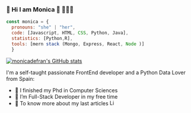 ###  🌈 Hi I am Monica 👋 👩🏽‍💻
```javascript
const monica = {
  pronouns: "she" | "her",
  code: [Javascript, HTML, CSS, Python, Java],
  statistics: [Python,R],
  tools: [mern stack (Mongo, Express, React, Node )]
  }
```
[![monicadefran's GitHub stats](https://github-readme-stats-git-masterrstaa-rickstaa.vercel.app/api?username=monicadefran&show_icons=true&theme=radical)](https://github.com/monicadefran/github-readme-stats)

I'm a self-taught passionate FrontEnd developer and a Python Data Lover from Spain:
- 🔭 I finished my Phd in Computer Sciences
- 🌱 I’m Full-Stack Developer in my free time
- 📄 To know more about my last articles <a href="https://www.linkedin.com/in/monica-sanchez-de-francisco/"><img src="https://edent.github.io/SuperTinyIcons/images/svg/linkedin.svg" width="15" title="LinkedIn"/></a>

<!--
**monicadefran/monicadefran** is a ✨ _special_ ✨ repository because its `README.md` (this file) appears on your GitHub profile.

Here are some ideas to get you started:

- 🔭 I’m currently working on ...
- 🌱 I’m currently learning ...
- 👯 I’m looking to collaborate on ...
- 🤔 I’m looking for help with ...
- 💬 Ask me about ...
- 📫 How to reach me: ...
- 😄 Pronouns: ...
- ⚡ Fun fact: ...
-->
